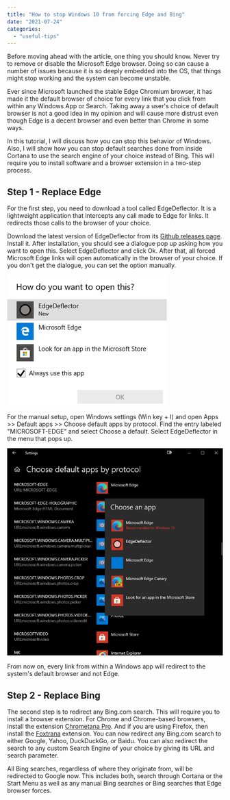 ```yaml
---
title: "How to stop Windows 10 from forcing Edge and Bing"
date: "2021-07-24"
categories: 
  - "useful-tips"
---
```


Before moving ahead with the article, one thing you should know. Never try to remove or disable the Microsoft Edge browser. Doing so can cause a number of issues because it is so deeply embedded into the OS, that things might stop working and the system can become unstable.

Ever since Microsoft launched the stable Edge Chromium browser, it has made it the default browser of choice for every link that you click from within any Windows App or Search. Taking away a user's choice of default browser is not a good idea in my opinion and will cause more distrust even though Edge is a decent browser and even better than Chrome in some ways.

In this tutorial, I will discuss how you can stop this behavior of Windows. Also, I will show how you can stop default searches done from inside Cortana to use the search engine of your choice instead of Bing. This will require you to install software and a browser extension in a two-step process.

## Step 1 - Replace Edge

For the first step, you need to download a tool called EdgeDeflector. It is a lightweight application that intercepts any call made to Edge for links. It redirects those calls to the browser of your choice.

Download the latest version of EdgeDeflector from its [Github releases page](https://github.com/da2x/EdgeDeflector/releases). Install it. After installation, you should see a dialogue pop up asking how you want to open this. Select EdgeDeflector and click Ok. After that, all forced Microsoft Edge links will open automatically in the browser of your choice. If you don't get the dialogue, you can set the option manually.

![Edge Deflector Selection Screen](images/edge-deflector-post-install.webp#center)

For the manual setup, open Windows settings (Win key + I) and open Apps >> Default apps >> Choose default apps by protocol. Find the entry labeled "MICROSOFT-EDGE" and select Choose a default. Select EdgeDeflector in the menu that pops up.

![EdgeDeflector Setup - Default App Settings](images/edgedeflector_setup.png#center)

From now on, every link from within a Windows app will redirect to the system's default browser and not Edge.

## Step 2 - Replace Bing

The second step is to redirect any Bing.com search. This will require you to install a browser extension. For Chrome and Chrome-based browsers, install the extension [Chrometana Pro](https://chrome.google.com/webstore/detail/chrometana-pro-redirect-c/lllggmgeiphnciplalhefnbpddbadfdi/related). And if you are using Firefox, then install the [Foxtrana](https://addons.mozilla.org/en-GB/firefox/addon/foxtana-pro-redirect-cortana/) extension. You can now redirect any Bing.com search to either Google, Yahoo, DuckDuckGo, or Baidu. You can also redirect the search to any custom Search Engine of your choice by giving its URL and search parameter.

All Bing searches, regardless of where they originate from, will be redirected to Google now. This includes both, search through Cortana or the Start Menu as well as any manual Bing searches or Bing searches that Edge browser forces.
